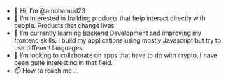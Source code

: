 - 👋 Hi, I’m @amohamud23
- 👀 I’m interested in building products that help interact directly with people. Products that change lives.
- 🌱 I’m currently learning Backend Development and improving my frontend skills. I build my applications using mostly Javascript but try to use different languages. 
- 💞️ I’m looking to collaborate on apps that have to do with crypto. I have been quite interesting in that field.
- 📫 How to reach me ...

<!---
amohamud23/amohamud23 is a ✨ special ✨ repository because its `README.md` (this file) appears on your GitHub profile.
You can click the Preview link to take a look at your changes.
--->
